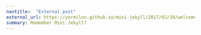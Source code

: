 ```yaml
---
navtitle:  "External post"
external_url: https://yermilov.github.io/mini-jekyll/2017/02/10/welcome-to-mini-jekyll.html
summary: Remember Mini-Jekyll?
---
```

